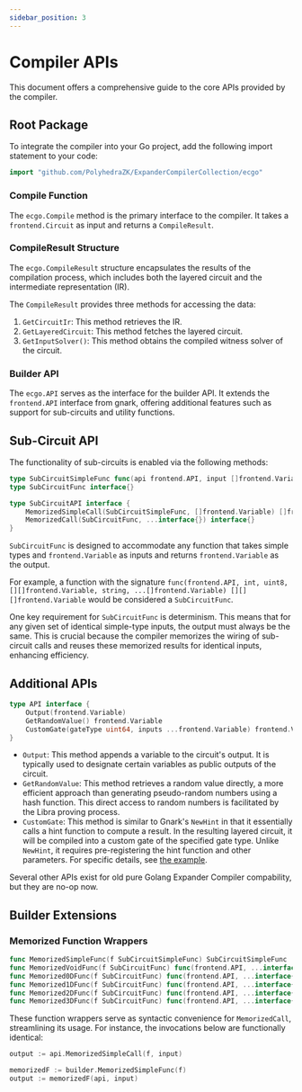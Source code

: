 ```yaml
---
sidebar_position: 3
---
```


# Compiler APIs

This document offers a comprehensive guide to the core APIs provided by the compiler.

## Root Package

To integrate the compiler into your Go project, add the following import statement to your code:

```go
import "github.com/PolyhedraZK/ExpanderCompilerCollection/ecgo"
```

### Compile Function

The `ecgo.Compile` method is the primary interface to the compiler. It takes a `frontend.Circuit` as input and returns a `CompileResult`.

### CompileResult Structure

The `ecgo.CompileResult` structure encapsulates the results of the compilation process, which includes both the layered circuit and the intermediate representation (IR).

The `CompileResult` provides three methods for accessing the data:

1. `GetCircuitIr`: This method retrieves the IR.
2. `GetLayeredCircuit`: This method fetches the layered circuit.
3. `GetInputSolver()`: This method obtains the compiled witness solver of the circuit.

### Builder API

The `ecgo.API` serves as the interface for the builder API. It extends the `frontend.API` interface from gnark, offering additional features such as support for sub-circuits and utility functions.

## Sub-Circuit API

The functionality of sub-circuits is enabled via the following methods:

```go
type SubCircuitSimpleFunc func(api frontend.API, input []frontend.Variable) []frontend.Variable
type SubCircuitFunc interface{}

type SubCircuitAPI interface {
	MemorizedSimpleCall(SubCircuitSimpleFunc, []frontend.Variable) []frontend.Variable
	MemorizedCall(SubCircuitFunc, ...interface{}) interface{}
}
```

`SubCircuitFunc` is designed to accommodate any function that takes simple types and `frontend.Variable` as inputs and returns `frontend.Variable` as the output.

For example, a function with the signature `func(frontend.API, int, uint8, [][]frontend.Variable, string, ...[]frontend.Variable) [][][]frontend.Variable` would be considered a `SubCircuitFunc`.

One key requirement for `SubCircuitFunc` is determinism. This means that for any given set of identical simple-type inputs, the output must always be the same. This is crucial because the compiler memorizes the wiring of sub-circuit calls and reuses these memorized results for identical inputs, enhancing efficiency.

## Additional APIs

```go
type API interface {
	Output(frontend.Variable)
	GetRandomValue() frontend.Variable
	CustomGate(gateType uint64, inputs ...frontend.Variable) frontend.Variable
}
```

- `Output`: This method appends a variable to the circuit's output. It is typically used to designate certain variables as public outputs of the circuit.
- `GetRandomValue`: This method retrieves a random value directly, a more efficient approach than generating pseudo-random numbers using a hash function. This direct access to random numbers is facilitated by the Libra proving process.
- `CustomGate`: This method is similar to Gnark's `NewHint` in that it essentially calls a hint function to compute a result. In the resulting layered circuit, it will be compiled into a custom gate of the specified gate type. Unlike `NewHint`, it requires pre-registering the hint function and other parameters. For specific details, see [the example](https://github.com/PolyhedraZK/ExpanderCompilerCollection/blob/master/ecgo/examples/custom_gate/main.go).

Several other APIs exist for old pure Golang Expander Compiler compability, but they are no-op now.

## Builder Extensions

### Memorized Function Wrappers

```go
func MemorizedSimpleFunc(f SubCircuitSimpleFunc) SubCircuitSimpleFunc
func MemorizedVoidFunc(f SubCircuitFunc) func(frontend.API, ...interface{})
func Memorized0DFunc(f SubCircuitFunc) func(frontend.API, ...interface{}) frontend.Variable
func Memorized1DFunc(f SubCircuitFunc) func(frontend.API, ...interface{}) []frontend.Variable
func Memorized2DFunc(f SubCircuitFunc) func(frontend.API, ...interface{}) [][]frontend.Variable
func Memorized3DFunc(f SubCircuitFunc) func(frontend.API, ...interface{}) [][][]frontend.Variable
```

These function wrappers serve as syntactic convenience for `MemorizedCall`, streamlining its usage. For instance, the invocations below are functionally identical:

```go
output := api.MemorizedSimpleCall(f, input)

memorizedF := builder.MemorizedSimpleFunc(f)
output := memorizedF(api, input)
```